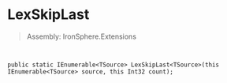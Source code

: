 ﻿

# LexSkipLast

> Assembly: IronSphere.Extensions



```


public static IEnumerable<TSource> LexSkipLast<TSource>(this IEnumerable<TSource> source, this Int32 count);
```